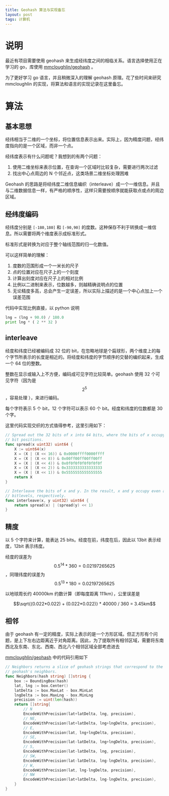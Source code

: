 ```yaml
---
title: Geohash 算法与实现备忘
layout: post
tags: 计算机
---
```


# 说明

最近有项目需要使用 geohash 来生成经纬度之间的相临关系。语言选择使用正在学习的 go，库使用 [mmcloughlin/geohash][] 。

为了更好学习 go 语言，并且稍微深入的理解 geohash 原理。花了些时间来研究 mmcloughlin 的实现，将算法和语言的实现记录在这里备忘。

[mmcloughlin/geohash]: https://github.com/mmcloughlin/geohash



# 算法

## 基本思想

经纬相当于二维的一个坐标，将位置信息表示出来。实际上，因为精度问题，经纬度指向的是一个区域，而非一个点。

经纬度表示有什么问题呢？我想到的有两个问题：

1. 使用二维坐标来表示位置，在查询一个区域时比较复杂，需要进行两次过滤
2. 找出中心点周边的 N 个邻近点，这类场景二维坐标处理困难

Geohash 的思路是将经纬度二维信息编织（interleave）成一个一维信息。并且与二维数据信息一样，有严格的顺序性，这样只需要按顺序就能获取点或点的周边区域。


## 经纬度编码

经纬度分别是 `[-180,180]` 和 `[-90,90]` 的度数。这种保存不利于转换成一维信息。所以需要将两个维度表示成标准形式。

标准形式是转换为对应于整个轴线范围的归一化数值。

可以这样简单的理解：

1. 度数的范围形成一个一米长的尺子
2. 点的位置对应在尺子上的一个刻度
3. 计算出刻度对应在尺子上的相对比例
4. 比例以二进制来表示，位数越多，则越精确说明点的位置
5. 无论精度多高，总会产生一定误差，所以实际上描述的是一个中心点加上一个误差范围

代码中实现比例直接，以 python 说明

```python
lng = (lng + 90.0) / 180.0
print lng * ( 2 ** 32 )
```

## interleave

经度和纬度已经被编码成 32 位的 bit，在忽略地球是个扁球形，两个维度上的每个字节所表示的长度是相近的。将经度和纬度的字节顺序的交替的编织起来，生成一个 64 位的整数。

整数在显示或输入上不方便，编码成可见字符比较简单。geohash 使用 32 个可见字符（因为是 $$2^5$$ ，容易处理 ），来进行编码。

每个字符表示 5 个 bit，12 个字符可以表示 60 个 bit。经度和纬度的位数都是 30 个字。

这里代码实现交织的方式值得参考，这里引用如下：

```go
// Spread out the 32 bits of x into 64 bits, where the bits of x occupy even
// bit positions.
func spread(x uint32) uint64 {
	X := uint64(x)
	X = (X | (X << 16)) & 0x0000ffff0000ffff
	X = (X | (X << 8)) & 0x00ff00ff00ff00ff
	X = (X | (X << 4)) & 0x0f0f0f0f0f0f0f0f
	X = (X | (X << 2)) & 0x3333333333333333
	X = (X | (X << 1)) & 0x5555555555555555
	return X
}

// Interleave the bits of x and y. In the result, x and y occupy even and odd
// bitlevels, respectively.
func interleave(x, y uint32) uint64 {
	return spread(x) | (spread(y) << 1)
}
```

## 精度

以 5 个字符来计算，能表达 25 bits。经度在前，纬度在后，因此以 13bit 表示经度，12bit 表示纬度。

经度的误差为 $${0.5}^{14} * 360 = 0.02197265625$$ ，同理纬度的误差为 $${0.5}^{13} * 180 = 0.02197265625$$

以地球周长约 40000km 约数计算（即每度距离 111km），公里误差是 

$$\sqrt{(0.022*0.022) + (0.022*0.022)} * 40000 / 360 = 3.45km$$


## 相邻

由于 geohash 有一定的精度，实际上表示的是一个方形区域。但正方形有个问题，是上下左右边距离近于对角距离。因此，为了提取所有相邻区域，需要将东南西北及东南、东北、西南、西北八个相邻区域全部考虑进去

[mmcloughlin/geohash][] 中的代码引用如下

```go
// Neighbors returns a slice of geohash strings that correspond to the provided
// geohash's neighbors.
func Neighbors(hash string) []string {
	box := BoundingBox(hash)
	lat, lng := box.Center()
	latDelta := box.MaxLat - box.MinLat
	lngDelta := box.MaxLng - box.MinLng
	precision := uint(len(hash))
	return []string{
		// N
		EncodeWithPrecision(lat+latDelta, lng, precision),
		// NE,
		EncodeWithPrecision(lat+latDelta, lng+lngDelta, precision),
		// E,
		EncodeWithPrecision(lat, lng+lngDelta, precision),
		// SE,
		EncodeWithPrecision(lat-latDelta, lng+lngDelta, precision),
		// S,
		EncodeWithPrecision(lat-latDelta, lng, precision),
		// SW,
		EncodeWithPrecision(lat-latDelta, lng-lngDelta, precision),
		// W,
		EncodeWithPrecision(lat, lng-lngDelta, precision),
		// NW
		EncodeWithPrecision(lat+latDelta, lng-lngDelta, precision),
	}
}
```


